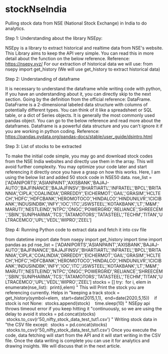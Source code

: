 # stockNseIndia

Pulling stock data from NSE (National Stock Exchange) in India to do analytics.


Step 1: Understanding about the library NSEpy:

NSEpy is a library to extract historical and realtime data from NSE's website. This Library aims to keep the API very simple.
You can read this in more detail about the function on the below reference.
Reference: https://nsepy.xyz/
For our extraction of historical data we will use:
from nsepy import get_history (We will use get_history to extract historical data)

Step 2: Understanding of dataframe

It is necessary to understand the dataframe while writing code with python, If you have an understanding about it, you can directly skip to the next section.
Going by the definition from the official reference:
DataFrame. DataFrame is a 2-dimensional labeled data structure with columns of potentially different types. You can think of it like a spreadsheet or SQL table, or a dict of Series objects. It is generally the most commonly used pandas object.
You can go to the below reference and read more about the dataframes. Dataframe is a powerful data structure and you can't ignore it if you are working in python coding.
Reference:
https://pandas.pydata.org/pandas-docs/stable/user_guide/dsintro.html

Step 3: List of stocks to be extracted

To make the initial code simple, you may go and download stock codes from the NSE India websites and directly use them in the array. This will avoid further complexity. You may optimize your code later and start referencing it directly once you have a grasp on how this works.
Here, I am using the below list and added 50 stock code in NSE50 data.
nse_list = ['ADANIPORTS','ASIANPAINT','AXISBANK','BAJAJ-AUTO','BAJFINANCE','BAJAJFINSV','BHARTIARTL','INFRATEL','BPCL','BRITANNIA','CIPLA','COALINDIA','DRREDDY','EICHERMOT','GAIL','GRASIM','HCLTECH','HDFC','HDFCBANK','HEROMOTOCO','HINDALCO','HINDUNILVR','ICICIBANK','INDUSINDBK','INFY','IOC','ITC','JSWSTEEL','KOTAKBANK','LT','M&M','MARUTI','NESTLEIND','NTPC','ONGC','POWERGRID','RELIANCE','SHREECEM','SBIN','SUNPHARMA','TCS','TATAMOTORS','TATASTEEL','TECHM','TITAN','ULTRACEMCO','UPL','VEDL','WIPRO','ZEEL']

Step 4: Running Python code to extract data and fetch it into csv file

from datetime import date
from nsepy import get_history
import time
import pandas as pd
nse_list = ['ADANIPORTS','ASIANPAINT','AXISBANK','BAJAJ-AUTO','BAJFINANCE','BAJAJFINSV','BHARTIARTL','INFRATEL','BPCL','BRITANNIA','CIPLA','COALINDIA','DRREDDY','EICHERMOT','GAIL','GRASIM','HCLTECH','HDFC','HDFCBANK','HEROMOTOCO','HINDALCO','HINDUNILVR','ICICIBANK','INDUSINDBK','INFY','IOC','ITC','JSWSTEEL','KOTAKBANK','LT','M&M','MARUTI','NESTLEIND','NTPC','ONGC','POWERGRID','RELIANCE','SHREECEM','SBIN','SUNPHARMA','TCS','TATAMOTORS','TATASTEEL','TECHM','TITAN','ULTRACEMCO','UPL','VEDL','WIPRO','ZEEL']
stocks = []
try:
 for i, elem in enumerate(nse_list):
 print(i,elem) " This will Print the stock you are referencing currently. Helps in "keeping a track
stock = get_history(symbol=elem,
 start=date(2015,1,1),
 end=date(2020,5,15))
 
 if stock is not None:
 stocks.append(stock)
 
 time.sleep(10) " NSEpy api throws timeout error if you keep hitting it "continuously, so we are using the delay to avoid it
stocks = pd.concat(stocks)
 stocks.to_csv(r'50_nifty_stock_data_test_tut1.csv') " Writing stock data in "the CSV file
except:
 stocks = pd.concat(stocks)
 stocks.to_csv(r'50_nifty_stock_data_test_tut1.csv')
Once you execute the code, data fetching will start from the API and it will start writing in the CSV file. Once the data writing is complete you can use it for analytics and drawing insights. We will discuss that in the next article.
